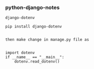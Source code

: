 ### python-django-notes

```
django-dotenv

pip install django-dotenv


then make change in manage.py file as
 
 
import dotenv
if __name__ == "__main__":
    dotenv.read_dotenv()


```
